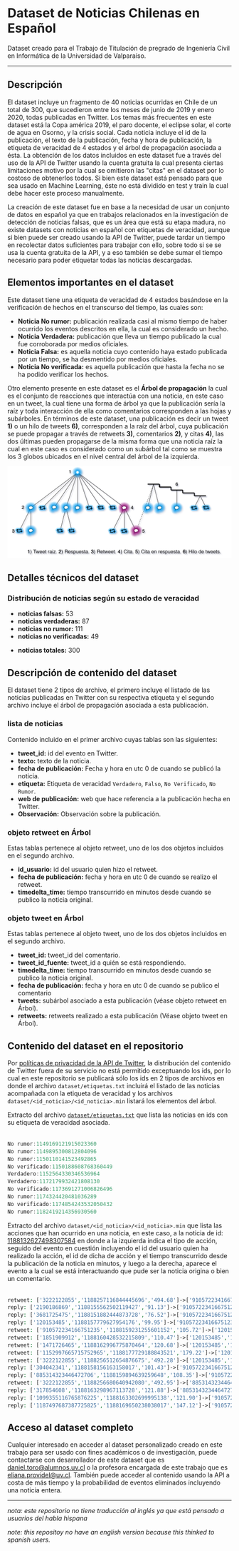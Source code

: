 # Dataset de Noticias Chilenas en Español

Dataset creado para el Trabajo de Titulación de pregrado de Ingeniería Civil en Informática de la Universidad de Valparaíso.

---

## Descripción

El dataset incluye un fragmento de 40 noticias ocurridas en Chile de un total de 300, que sucedieron entre los meses de junio de 2019 y enero 2020, todas publicadas en Twitter. Los temas más frecuentes en este dataset está la Copa américa 2019, el paro docente, el eclipse solar, el corte de agua en Osorno, y la crisis social. Cada noticia incluye el id de la publicación, el texto de la publicación, fecha y hora de publicación, la etiqueta de veracidad de 4 estados y el árbol de propagación asociada a ésta. La obtención de los datos incluidos en este dataset fue a través del uso de la API de Twitter usando la cuenta gratuita la cual presenta ciertas limitaciones motivo por la cual se omitieron las "citas" en el dataset por lo costoso de obtenerlos todos. Si bien este dataset está pensado para que sea usado en Machine Learning, éste no está dividido en test y train la cual debe hacer este proceso manualmente.

La creación de este dataset fue en base a la necesidad de usar un conjunto de datos en español ya que en trabajos relacionados en la investigación de detección de noticias falsas, que es un área que está su etapa madura, no existe datasets con noticias en español con etiquetas de veracidad, aunque si bien puede ser creado usando la API de Twitter, puede tardar un tiempo en recolectar datos suficientes para trabajar con ello, sobre todo si se se usa la cuenta gratuita de la API, y a eso también se debe sumar el tiempo necesario para poder etiquetar todas las noticias descargadas. 

## Elementos importantes en el dataset

Este dataset tiene una etiqueta de veracidad de 4 estados basándose en la verificación de hechos en el transcurso del tiempo, las cuales son:

- **Noticia No rumor:** publicación realizada casi al mismo tiempo de haber ocurrido los eventos descritos en ella, la cual es considerado un hecho. 
- **Noticia Verdadera:** publicación que lleva un tiempo publicado la cual fue corroborada por medios oficiales.
- **Noticia Falsa:** es aquella noticia cuyo contenido haya estado publicada por un tiempo, se ha desmentido por medios oficiales.
- **Noticia No verificada:** es aquella publicación que hasta la fecha no se ha podido verificar los hechos.

Otro elemento presente en este dataset es el **Árbol de propagación** la cual es el conjunto de reacciones que interactúa con una noticia, en este caso en un tweet, la cual tiene una forma de árbol ya que la publicación sería la raíz y toda interacción de ella como comentarios corresponden a las hojas y subárboles. En términos de este dataset, una publicación es decir un tweet **1)** o un hilo de tweets **6)**, corresponden a la raíz del árbol, cuya publicación se puede propagar a través de retweets **3)**, comentarios **2)**, y citas **4)**, las dos últimas pueden propagarse de la misma forma que una noticia raíz la cual en este caso es considerado como un subárbol tal como se muestra los 3 globos ubicados en el nivel central del árbol de la izquierda.

![detalle arbol](./Arbol_Propagacion.png)

## Detalles técnicos del dataset

### Distribución de noticias según su estado de veracidad
<ul>
	<li><b>noticias falsas:</b> 53</li>
	<li><b>noticias verdaderas:</b>		87</li>
	<li><b>noticias no rumor:</b>		111</li>
	<li><b>noticias no verificadas:</b>	49</li>
</ul>
<ul>
    <li><b>noticias totales:</b> 300</li>
</ul>


## Descripción de contenido del dataset
El dataset tiene 2 tipos de archivo, el primero incluye el listado de las noticias publicadas en Twitter con su respectiva etiqueta y el segundo archivo incluye el árbol de propagación asociada a esta publicación.

### lista de noticias
Contenido incluido en el primer archivo cuyas tablas son las siguientes:

- **tweet_id:** id del evento en Twitter.
- **texto:** texto de la noticia.
- **fecha de publicación:** Fecha y hora en utc 0 de cuando se publicó la noticia.
- **etiqueta:** Etiqueta de veracidad `Verdadero`, `Falso`, `No Verificado`, `No Rumor`.
- **web de publicación:** web que hace referencia a la publicación hecha en Twitter.
- **Observación:** Observación sobre la publicación.


### objeto retweet en Árbol
Estas tablas pertenece al objeto retweet, uno de los dos objetos incluidos en el segundo archivo.

- **id_usuario:** id del usuario quien hizo el retweet.
- **fecha de publicación:** fecha y hora en utc 0 de cuando se realizo el retweet.
- **timedelta_time:** tiempo transcurrido en minutos desde cuando se publico la noticia original.

### objeto tweet en Árbol
Estas tablas pertenece al objeto tweet, uno de los dos objetos incluidos en el segundo archivo.

- **tweet_id:** tweet_id del comentario.
- **tweet_id_fuente:** tweet_id a quién se está respondiendo.
- **timedelta_time:** tiempo transcurrido en minutos desde cuando se publico la noticia original.
- **fecha de publicación:** fecha y hora en utc 0 de cuando se publico el comentario
- **tweets:** subárbol asociado a esta publicación (véase objeto retweet en Árbol).
- **retweets:** retweets realizado a esta publicación (Véase objeto tweet en Árbol).

## Contenido del dataset en el repositorio

Por [políticas de privacidad de la API de Twitter](https://developer.twitter.com/en/developer-terms/policy#4-e), la distribución del contenido de Twitter fuera de su servicio no está permitido exceptuando los ids, por lo cual en este repositorio se publicará sólo los ids en 2 tipos de archivos en donde el archivo `dataset/etiquetas.txt` incluirá el listado de las noticias acompañada con la etiqueta de veracidad y los archivos `dataset/<id_noticia>/<id_noticia>.min` listará los elementos del árbol.

Extracto del archivo [`dataset/etiquetas.txt`](./dataset/etiquetas.txt) que lista las noticias en ids con su etiqueta de veracidad asociada.
```javascript

No rumor:1149169121915023360
No rumor:1149895300812804096
No rumor:1150110141523492865
No verificado:1150188608768360449
Verdadero:1152564330346536964
Verdadero:1172179932421808130
No verificado:1173691271006826496
No rumor:1174324420481036289
No verificado:1174854243532050432
No rumor:1182419214356930560

```

Extracto del archivo `dataset/<id_noticia>/<id_noticia>.min` que lista las acciones que han ocurrido en una noticia, en este caso, a la noticia de id: [1188132627498307584](./dataset/1188132627498307584/1188132627498307584.min) en donde a la izquierda indica el tipo de acción, seguido del evento en cuestión incluyendo el id del usuario quien ha realizado la acción, el id de dicha de acción y el tiempo transcurrido desde la publicación de la noticia en minutos, y luego a la derecha, aparece el evento a la cual se está interactuando que pude ser la noticia origina o bien un comentario.
```php

retweet: ['3222122855','1188257116844445696','494.68']->['910572234166751235','1188153648720830464','83.53']
reply: ['2190186869','1188155562502119427','91.13']->['910572234166751235','1188153648720830464','83.53']
reply: ['3681725475','1188151882444873728','76.52']->['910572234166751235','1188132627498307584','0.0']
reply: ['120153485','1188157779627954176','99.95']->['910572234166751235','1188132627498307584','0.0']
retweet: ['910572234166751235','1188159231255601152','105.72']->['120153485','1188157779627954176','99.95']
retweet: ['1851909912','1188160428532215809','110.47']->['120153485','1188157779627954176','99.95']
retweet: ['1471726465','1188162996775870464','120.68']->['120153485','1188157779627954176','99.95']
retweet: ['1152997665715752965','1188177729188843521','179.22']->['120153485','1188157779627954176','99.95']
retweet: ['3222122855','1188256512654876675','492.28']->['120153485','1188157779627954176','99.95']
reply: ['304042341','1188158156163158017','101.43']->['910572234166751235','1188132627498307584','0.0']
reply: ['885314323446472706','1188159894639259648','108.35']->['910572234166751235','1188132627498307584','0.0']
retweet: ['3222122855','1188256680640942080','492.95']->['885314323446472706','1188159894639259648','108.35']
reply: ['317854608','1188163298967113728','121.88']->['885314323446472706','1188159894639259648','108.35']
reply: ['1099355116765876225','1188163302699995138','121.90']->['910572234166751235','1188132627498307584','0.0']
reply: ['1187497687387725825','1188169650238038017','147.12']->['910572234166751235','1188132627498307584','0.0']
```

## Acceso al dataset completo

Cualquier interesado en acceder al dataset personalizado creado en este trabajo para ser usado con fines académicos o de investigación, puede contactarse con desarrollador de este dataset que es daniel.toro@alumnos.uv.cl o la profesora encargada de este trabajo que es eliana.providel@uv.cl. También puede acceder al contenido usando la API a costa de más tiempo y la probabilidad de eventos eliminados incluyendo una noticia entera.

---

*nota: este repositorio no tiene traducción al inglés ya que está pensado a usuarios del habla hispana*

*note: this repositoy no have an english version because this thinked to spanish users.*


